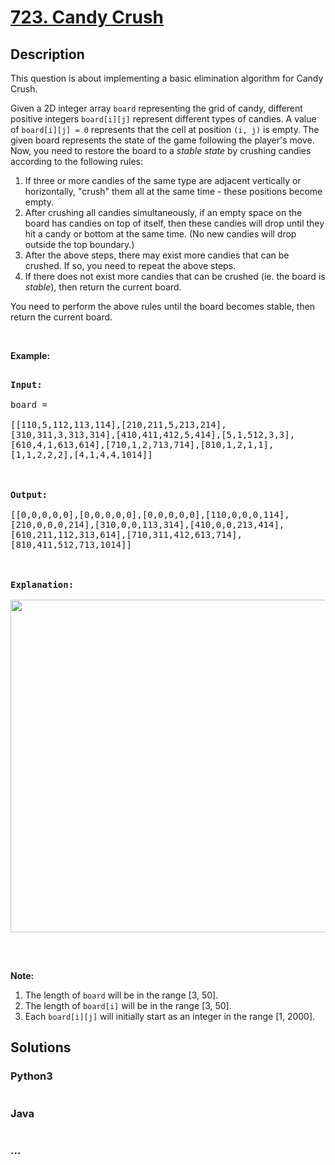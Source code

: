 # [723. Candy Crush](https://leetcode.com/problems/candy-crush)



## Description

<p>This question is about implementing a basic elimination algorithm for Candy Crush.</p>



<p>Given a 2D integer array <code>board</code> representing the grid of candy, different positive integers <code>board[i][j]</code> represent different types of candies. A value of <code>board[i][j] = 0</code> represents that the cell at position <code>(i, j)</code> is empty. The given board represents the state of the game following the player&#39;s move. Now, you need to restore the board to a <i>stable state</i> by crushing candies according to the following rules:</p>



<ol>
	<li>If three or more candies of the same type are adjacent vertically or horizontally, &quot;crush&quot; them all at the same time - these positions become empty.</li>
	<li>After crushing all candies simultaneously, if an empty space on the board has candies on top of itself, then these candies will drop until they hit a candy or bottom at the same time. (No new candies will drop outside the top boundary.)</li>
	<li>After the above steps, there may exist more candies that can be crushed. If so, you need to repeat the above steps.</li>
	<li>If there does not exist more candies that can be crushed (ie. the board is <i>stable</i>), then return the current board.</li>
</ol>



<p>You need to perform the above rules until the board becomes stable, then return the current board.</p>



<p>&nbsp;</p>



<p><b>Example:</b></p>



<pre style="white-space: pre-line">

<b>Input:</b>

board = 

[[110,5,112,113,114],[210,211,5,213,214],[310,311,3,313,314],[410,411,412,5,414],[5,1,512,3,3],[610,4,1,613,614],[710,1,2,713,714],[810,1,2,1,1],[1,1,2,2,2],[4,1,4,4,1014]]



<b>Output:</b>

[[0,0,0,0,0],[0,0,0,0,0],[0,0,0,0,0],[110,0,0,0,114],[210,0,0,0,214],[310,0,0,113,314],[410,0,0,213,414],[610,211,112,313,614],[710,311,412,613,714],[810,411,512,713,1014]]



<b>Explanation:</b> 

<img src="https://cdn.jsdelivr.net/gh/yanglr/leetcode-ac@master/assets/0700-0799/0723.Candy%20Crush/images/candy_crush_example_2.png" style="width: 777px; height: 532px;" />

</pre>



<p>&nbsp;</p>



<p><b>Note:</b></p>



<ol>
	<li>The length of <code>board</code> will be in the range [3, 50].</li>
	<li>The length of <code>board[i]</code> will be in the range [3, 50].</li>
	<li>Each <code>board[i][j]</code> will initially start as an integer in the range [1, 2000].</li>
</ol>



## Solutions

<!-- tabs:start -->

### **Python3**

```python

```

### **Java**

```java

```

### **...**

```

```

<!-- tabs:end -->
